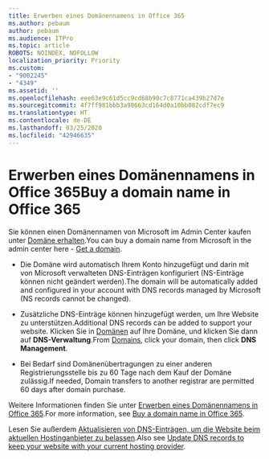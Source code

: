 ```yaml
---
title: Erwerben eines Domänennamens in Office 365
ms.author: pebaum
author: pebaum
ms.audience: ITPro
ms.topic: article
ROBOTS: NOINDEX, NOFOLLOW
localization_priority: Priority
ms.custom:
- "9002245"
- "4349"
ms.assetid: ''
ms.openlocfilehash: eee63e9c61d5cc9cd68b90c7c8771ca439b27d7e
ms.sourcegitcommit: 4f7ff981bbb3a98663cd164d0a10bb082cdf7ec9
ms.translationtype: HT
ms.contentlocale: de-DE
ms.lasthandoff: 03/25/2020
ms.locfileid: "42946635"
---
```

# <a name="buy-a-domain-name-in-office-365"></a><span data-ttu-id="5f782-102">Erwerben eines Domänennamens in Office 365</span><span class="sxs-lookup"><span data-stu-id="5f782-102">Buy a domain name in Office 365</span></span>

<span data-ttu-id="5f782-103">Sie können einen Domänennamen von Microsoft im Admin Center kaufen unter [Domäne erhalten](https://admin.microsoft.com/Domains/Buy).</span><span class="sxs-lookup"><span data-stu-id="5f782-103">You can buy a domain name from Microsoft in the admin center here - [Get a domain](https://admin.microsoft.com/Domains/Buy).</span></span>

- <span data-ttu-id="5f782-104">Die Domäne wird automatisch Ihrem Konto hinzugefügt und darin mit von Microsoft verwalteten DNS-Einträgen konfiguriert (NS-Einträge können nicht geändert werden).</span><span class="sxs-lookup"><span data-stu-id="5f782-104">The domain will be automatically added and configured in your account with DNS records managed by Microsoft (NS records cannot be changed).</span></span>

- <span data-ttu-id="5f782-105">Zusätzliche DNS-Einträge können hinzugefügt werden, um Ihre Website zu unterstützen.</span><span class="sxs-lookup"><span data-stu-id="5f782-105">Additional DNS records can be added to support your website.</span></span>  <span data-ttu-id="5f782-106">Klicken Sie in [Domänen](https://admin.microsoft.com/AdminPortal/Home#/Domains) auf Ihre Domäne, und klicken Sie dann auf **DNS-Verwaltung**.</span><span class="sxs-lookup"><span data-stu-id="5f782-106">From [Domains](https://admin.microsoft.com/AdminPortal/Home#/Domains), click your domain, then click **DNS Management**.</span></span>

- <span data-ttu-id="5f782-107">Bei Bedarf sind Domänenübertragungen zu einer anderen Registrierungsstelle bis zu 60 Tage nach dem Kauf der Domäne zulässig.</span><span class="sxs-lookup"><span data-stu-id="5f782-107">If needed, Domain transfers to another registrar are permitted 60 days after domain purchase.</span></span>

<span data-ttu-id="5f782-108">Weitere Informationen finden Sie unter [Erwerben eines Domänennamens in Office 365](https://docs.microsoft.com/microsoft-365/admin/get-help-with-domains/buy-a-domain-name?view=o365-worldwide).</span><span class="sxs-lookup"><span data-stu-id="5f782-108">For more information, see [Buy a domain name in Office 365](https://docs.microsoft.com/microsoft-365/admin/get-help-with-domains/buy-a-domain-name?view=o365-worldwide).</span></span>

<span data-ttu-id="5f782-109">Lesen Sie außerdem [Aktualisieren von DNS-Einträgen, um die Website beim aktuellen Hostinganbieter zu belassen](https://docs.microsoft.com/alchemyinsights/update-dns-records-to-keep-your-website-with-your-current-hosting-provider-0).</span><span class="sxs-lookup"><span data-stu-id="5f782-109">Also see [Update DNS records to keep your website with your current hosting provider](https://docs.microsoft.com/alchemyinsights/update-dns-records-to-keep-your-website-with-your-current-hosting-provider-0).</span></span>
